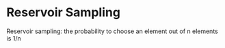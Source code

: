 # Reservoir Sampling

Reservoir sampling: the probability to choose an element out of n elements is 1/n

